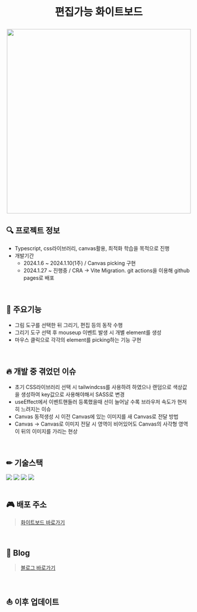# <p align="center">편집가능 화이트보드</p>

<p align="center"><img src="https://github.com/ohddang/whiteboard/assets/68732996/aaca76a5-3c7a-46e0-b0a0-87d209f2b23d" width="500" /></p>


## 🔍 프로젝트 정보
* Typescript, css라이브러리, canvas활용, 최적화 학습을 목적으로 진행  
* 개발기간
  * 2024.1.6 ~ 2024.1.10(1주) / Canvas picking 구현
  * 2024.1.27 ~ 진행중 / CRA -> Vite Migration. git actions을 이용해 github pages로 배포  
<br/>

## 📖 주요기능
* 그림 도구를 선택한 뒤 그리기, 편집 등의 동작 수행  
* 그리기 도구 선택 후 mouseup 이벤트 발생 시 개별 element를 생성
* 마우스 클릭으로 각각의 element를 picking하는 기능 구현  
<br/>

## 🔥 개발 중 겪었던 이슈
* 초기 CSS라이브러리 선택 시 tailwindcss를 사용하려 하였으나 랜덤으로 색상값을 생성하여 key값으로 사용해야해서 SASS로 변경
* useEffect에서 이벤트핸들러 등록했을때 선이 늘어날 수록 브라우저 속도가 현저히 느려지는 이슈
* Canvas 동적생성 시 이전 Canvas에 있는 이미지를 새 Canvas로 전달 방법
* Canvas -> Canvas로 이미지 전달 시 영역이 비어있어도 Canvas의 사각형 영역이 뒤의 이미지를 가리는 현상  
<br/>

## ✏ 기술스택
<img src="https://img.shields.io/badge/typescript-3178c6?style=for-the-badge&logo=typescript&logoColor=white"> <img src="https://img.shields.io/badge/sass-cc6699?style=for-the-badge&logo=sass&logoColor=white"> <img src="https://img.shields.io/badge/react-black?style=for-the-badge&logo=react&logoColor=61DAFB"> <img src="https://img.shields.io/badge/vite-7f42c1?style=for-the-badge&logo=vite&logoColor=F7DF1E">  
<br/>

## 🎮 배포 주소
> [화이트보드 바로가기](https://ohddang.github.io/whiteboard/)  
<br/>

## 📝 Blog
>[블로그 바로가기](https://nth-challenge.tistory.com/category/React로%20화이트보드)  
<br/>

## ⛵ 이후 업데이트
